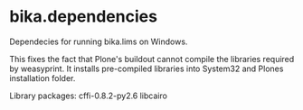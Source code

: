 bika.dependencies
=================

Dependecies for running bika.lims on Windows.

This fixes the fact that Plone's buildout cannot compile the libraries
required by weasyprint.
It installs pre-compiled libraries into System32 and Plones installation
folder.

Library packages:
cffi-0.8.2-py2.6
libcairo
